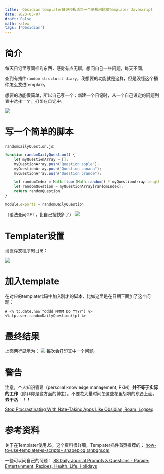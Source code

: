 ```yaml
---
title:  Obsidian templater日记模板添加一个随机问题和Templater Javascript
date: 2023-05-07
draft: False
math: katex
tags: ["Obsidian"]
---
```


# 简介
每天日记里写同样的东西，感觉有点无聊，想问自己一些问题，每天不同。

查到有插件`random structural diary`，我想要的功能就是这样，但是没懂这个插件怎么放进template。

想要的功能很简单，所以自己写一个：新建一个日记时，从一个自己设定的问题列表中选择一个，打印在日记中。

![](/images/20230507150708.png)

# 写一个简单的脚本
`randomDailyQuestion.js`: 
```javascript
function randomDailyQuestion() {
    let myQuestionArray = [];
    myQuestionArray.push("Question apple");
    myQuestionArray.push("Question banana");
    myQuestionArray.push("Question orange");

    let randomIndex = Math.floor(Math.random() * myQuestionArray.length);
    let randomQuestion = myQuestionArray[randomIndex];
    return randomQuestion;
}

module.exports = randomDailyQuestion
```

（语法全问GPT，比自己搜快多了）
![](/images/20230507152310.png)


# Templater设置
设置存放程序的目录：

![](/images/20230507153819.png)

# 加入template
在对应的template代码中加入刚才的脚本，比如这里是在日期下面加了这个问题：
```
# <% tp.date.now("dddd MMMM Do YYYY") %>
<% tp.user.randomDailyQuestion(tp) %>
```

# 最终结果
上面两行显示为：
![](/images/20230507154855.png)
每次会打印其中一个问题。


# 警告
注意，个人知识管理（personal knowledge management, PKM）**并不等于实际的工作**（除非你是这方面的博主）。不要花大量时间在这些花里胡哨的东西上面。**去干活！！！**

[Stop Procrastinating With Note-Taking Apps Like Obsidian, Roam, Logseq](https://www.youtube.com/watch?v=baKCC2uTbRc&t=38s)


# 参考资料
关于在Templater使用JS，这个资料很详细，Templater插件首页推荐的：
[how-to-use-templater-js-scripts - shabeblog (shbgm.ca)](https://shbgm.ca/blog/obsidian/how-to-use-templater-js-scripts)

一些可以问自己的问题：
[88 Daily Journal Prompts & Questions - Parade: Entertainment, Recipes, Health, Life, Holidays](https://parade.com/1308069/steph-nguyen/journaling-prompts/)